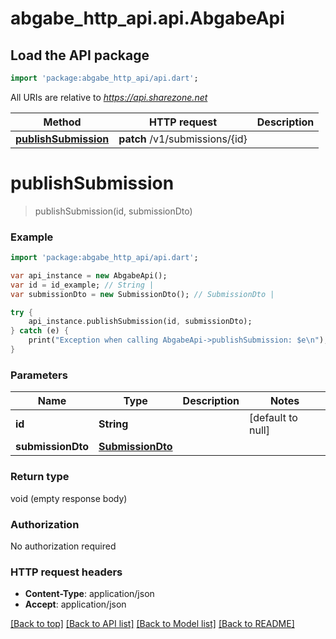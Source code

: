 # abgabe_http_api.api.AbgabeApi

## Load the API package
```dart
import 'package:abgabe_http_api/api.dart';
```

All URIs are relative to *https://api.sharezone.net*

Method | HTTP request | Description
------------- | ------------- | -------------
[**publishSubmission**](AbgabeApi.md#publishSubmission) | **patch** /v1/submissions/{id} | 


# **publishSubmission**
> publishSubmission(id, submissionDto)



### Example 
```dart
import 'package:abgabe_http_api/api.dart';

var api_instance = new AbgabeApi();
var id = id_example; // String | 
var submissionDto = new SubmissionDto(); // SubmissionDto | 

try { 
    api_instance.publishSubmission(id, submissionDto);
} catch (e) {
    print("Exception when calling AbgabeApi->publishSubmission: $e\n");
}
```

### Parameters

Name | Type | Description  | Notes
------------- | ------------- | ------------- | -------------
 **id** | **String**|  | [default to null]
 **submissionDto** | [**SubmissionDto**](SubmissionDto.md)|  | 

### Return type

void (empty response body)

### Authorization

No authorization required

### HTTP request headers

 - **Content-Type**: application/json
 - **Accept**: application/json

[[Back to top]](#) [[Back to API list]](../README.md#documentation-for-api-endpoints) [[Back to Model list]](../README.md#documentation-for-models) [[Back to README]](../README.md)

